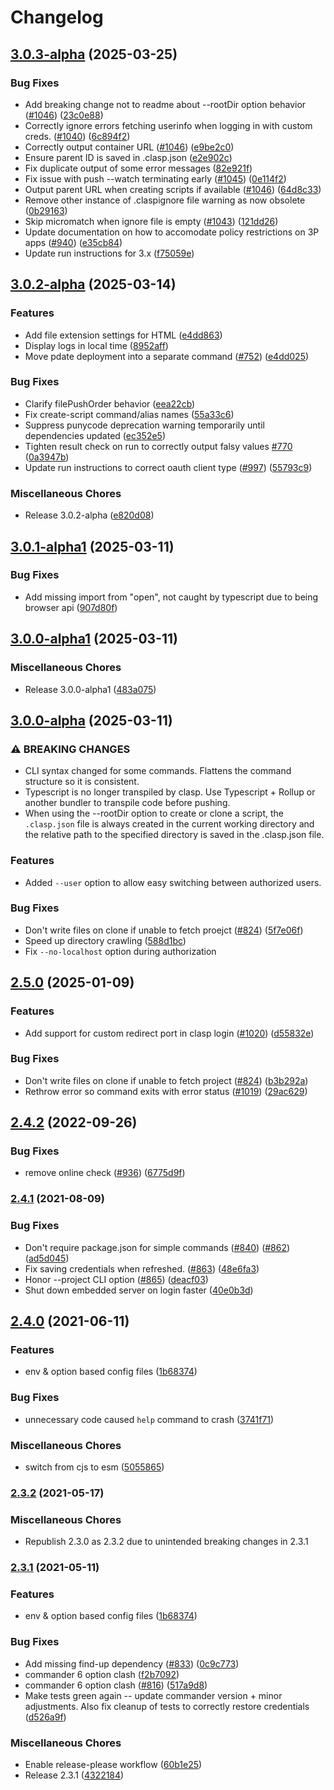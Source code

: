 # Changelog

## [3.0.3-alpha](https://github.com/google/clasp/compare/v3.0.2-alpha...v3.0.3-alpha) (2025-03-25)


### Bug Fixes

* Add breaking change not to readme about --rootDir option behavior ([#1046](https://github.com/google/clasp/issues/1046)) ([23c0e88](https://github.com/google/clasp/commit/23c0e885cbbf7d13fa59387136a9cec29301b12b))
* Correctly ignore errors fetching userinfo when logging in with custom creds. ([#1040](https://github.com/google/clasp/issues/1040)) ([6c894f2](https://github.com/google/clasp/commit/6c894f210f96d07a6992a997ddc21e93b0e3b387))
* Correctly output container URL ([#1046](https://github.com/google/clasp/issues/1046)) ([e9be2c0](https://github.com/google/clasp/commit/e9be2c0c70ee18b7274afe8e8fe9910d70d6c25c))
* Ensure parent ID is saved in .clasp.json ([e2e902c](https://github.com/google/clasp/commit/e2e902c9335cc13859bda81ab7248b9331df4a81))
* Fix duplicate output of some error messages ([82e921f](https://github.com/google/clasp/commit/82e921fb4f28d71002a77cd617a5a1e72eadb69b))
* Fix issue with push --watch terminating early ([#1045](https://github.com/google/clasp/issues/1045)) ([0e114f2](https://github.com/google/clasp/commit/0e114f2fc53d1c30d0fcf191b76ea007a29ff7ff))
* Output parent URL when creating scripts if available ([#1046](https://github.com/google/clasp/issues/1046)) ([64d8c33](https://github.com/google/clasp/commit/64d8c33b35f01250902bcfe574f2aa53e0dd65df))
* Remove other instance of .claspignore file warning as now obsolete ([0b29163](https://github.com/google/clasp/commit/0b291637b2bb26ddf00094d6773bd100c4a59ae8))
* Skip micromatch when ignore file is empty ([#1043](https://github.com/google/clasp/issues/1043)) ([121dd26](https://github.com/google/clasp/commit/121dd260a7539cf3d51a406b6752dec9e5ff0beb))
* Update documentation on how to accomodate policy restrictions on 3P apps ([#940](https://github.com/google/clasp/issues/940)) ([e35cb84](https://github.com/google/clasp/commit/e35cb84098da4658b91ad934bca5810a3f4a242e))
* Update run instructions for 3.x ([f75059e](https://github.com/google/clasp/commit/f75059e83df85ba043a299393a4d5611e0c77eb5))

## [3.0.2-alpha](https://github.com/google/clasp/compare/v3.0.1-alpha1...v3.0.2-alpha) (2025-03-14)


### Features

* Add file extension settings for HTML ([e4dd863](https://github.com/google/clasp/commit/e4dd863de347e3f1747d7aff283432e9f8eb4697))
* Display logs in local time ([8952aff](https://github.com/google/clasp/commit/8952aff81abc986788c1e4daca8c416ee3813d7f))
* Move pdate deployment into a separate command ([#752](https://github.com/google/clasp/issues/752)) ([e4dd025](https://github.com/google/clasp/commit/e4dd025377b8961dfbd8ce5170112563d40f5ff1))


### Bug Fixes

* Clarify filePushOrder behavior ([eea22cb](https://github.com/google/clasp/commit/eea22cba387fd92e571d7c1ebe322be1c360972a))
* Fix create-script command/alias names ([55a33c6](https://github.com/google/clasp/commit/55a33c6a4780172c16ff8ee7316631787c9f13e5))
* Suppress punycode deprecation warning temporarily until dependencies updated ([ec352e5](https://github.com/google/clasp/commit/ec352e57c3184a23dd203f1468f7ecbfa820cc98))
* Tighten result check on run to correctly output falsy values [#770](https://github.com/google/clasp/issues/770) ([0a3947b](https://github.com/google/clasp/commit/0a3947ba6a6f14cfcbf7f8693949044064eb2738))
* Update run instructions to correct oauth client type ([#997](https://github.com/google/clasp/issues/997)) ([55793c9](https://github.com/google/clasp/commit/55793c9b2eaf762ac93283c64b032ab84efb1c5d))


### Miscellaneous Chores

* Release 3.0.2-alpha ([e820d08](https://github.com/google/clasp/commit/e820d08667787a4a8dae2cc8a514b886a31195fc))

## [3.0.1-alpha1](https://github.com/google/clasp/compare/v3.0.0-alpha1...v3.0.1-alpha1) (2025-03-11)


### Bug Fixes

* Add missing import from "open", not caught by typescript due to being browser api ([907d80f](https://github.com/google/clasp/commit/907d80f9e5d81dde387c783a86553134bf219a64))

## [3.0.0-alpha1](https://github.com/google/clasp/compare/v3.0.0-alpha...v3.0.0-alpha1) (2025-03-11)


### Miscellaneous Chores

* Release 3.0.0-alpha1 ([483a075](https://github.com/google/clasp/commit/483a0755a6d66125e0efa59bac2d3e9cb12f5a7b))

## [3.0.0-alpha](https://github.com/google/clasp/compare/v2.5.0...v3.0.0-alpha) (2025-03-11)

### ⚠ BREAKING CHANGES

* CLI syntax changed for some commands. Flattens the command structure so it is consistent.
* Typescript is no longer transpiled by clasp. Use Typescript + Rollup or another bundler to transpile code before pushing.
* When using the --rootDir option to create or clone a script, the `.clasp.json` file is always created in the current working directory and the relative path to the specified directory is saved in the .clasp.json file.

### Features

* Added `--user` option to allow easy switching between authorized users.

### Bug Fixes

* Don't write files on clone if unable to fetch proejct ([#824](https://github.com/google/clasp/issues/824)) ([5f7e06f](https://github.com/google/clasp/commit/5f7e06f565d11852108d330c03dada28895c22d7))
* Speed up directory crawling ([588d1bc](https://github.com/google/clasp/commit/588d1bc8df14568bc3dd7d331f3adde44f784f9e))
* Fix `--no-localhost` option during authorization

## [2.5.0](https://github.com/google/clasp/compare/v2.4.2...v2.5.0) (2025-01-09)


### Features

* Add support for custom redirect port in clasp login ([#1020](https://github.com/google/clasp/issues/1020)) ([d55832e](https://github.com/google/clasp/commit/d55832e59d63c480ae591f7d1ecba457ebfafb7b))


### Bug Fixes

* Don't write files on clone if unable to fetch project ([#824](https://github.com/google/clasp/issues/824)) ([b3b292a](https://github.com/google/clasp/commit/b3b292acfcc9bb191a3f4171601b8c420c187546))
* Rethrow error so command exits with error status ([#1019](https://github.com/google/clasp/issues/1019)) ([29ac629](https://github.com/google/clasp/commit/29ac62988b970b1905fe2601828bf7dcaac47b54))

## [2.4.2](https://github.com/google/clasp/compare/v2.4.1...v2.4.2) (2022-09-26)


### Bug Fixes

* remove online check ([#936](https://github.com/google/clasp/issues/936)) ([6775d9f](https://github.com/google/clasp/commit/6775d9f674886ac11ee2a23d59cbe62dd141d97b))

### [2.4.1](https://www.github.com/google/clasp/compare/v2.4.0...v2.4.1) (2021-08-09)


### Bug Fixes

* Don't require package.json for simple commands ([#840](https://www.github.com/google/clasp/issues/840)) ([#862](https://www.github.com/google/clasp/issues/862)) ([ad5d045](https://www.github.com/google/clasp/commit/ad5d045c431f1341cf79bcf18f150f0e9d11db55))
* Fix saving credentials when refreshed. ([#863](https://www.github.com/google/clasp/issues/863)) ([48e6fa3](https://www.github.com/google/clasp/commit/48e6fa3354de635a3ea1ce089d481847b2e939e9))
* Honor --project CLI option ([#865](https://www.github.com/google/clasp/issues/865)) ([deacf03](https://github.com/google/clasp/commit/deacf03d6d2d28abd9f3a408a77b69e99b9a59bf))
* Shut down embedded server on login faster ([40e0b3d](https://github.com/google/clasp/commit/40e0b3d67c3d381d0f24d738781ed61a2622c477))


## [2.4.0](https://www.github.com/google/clasp/compare/v2.3.1...v2.4.0) (2021-06-11)


### Features

* env & option based config files ([1b68374](https://www.github.com/google/clasp/commit/1b6837480b2e22cb8728cb80b2d8cfa36381d982))


### Bug Fixes

* unnecessary code caused `help` command to crash ([3741f71](https://www.github.com/google/clasp/commit/3741f71d744a2db8c5f1304c3426b253f8e742bd))


### Miscellaneous Chores

* switch from cjs to esm ([5055865](https://www.github.com/google/clasp/commit/5055865a28e48a654ffbb3b28212e53f484f76a4))


### [2.3.2](https://www.github.com/google/clasp/compare/v2.3.0...v2.3.2) (2021-05-17)


### Miscellaneous Chores

* Republish 2.3.0 as 2.3.2 due to unintended breaking changes in 2.3.1


### [2.3.1](https://www.github.com/google/clasp/compare/v2.3.0...v2.3.1) (2021-05-11)


### Features

* env & option based config files ([1b68374](https://www.github.com/google/clasp/commit/1b6837480b2e22cb8728cb80b2d8cfa36381d982))


### Bug Fixes

* Add missing find-up dependency ([#833](https://www.github.com/google/clasp/issues/833)) ([0c9c773](https://www.github.com/google/clasp/commit/0c9c773ff800be23aba2b32a049fec186c2e8507))
* commander 6 option clash ([f2b7092](https://www.github.com/google/clasp/commit/f2b709260d4581ad5f5ac78121481824ab54f076))
* commander 6 option clash ([#816](https://www.github.com/google/clasp/issues/816)) ([517a9d8](https://www.github.com/google/clasp/commit/517a9d8ff71c89f0665ae57903111529eb8d6dd7))
* Make tests green again -- update commander version + minor adjustments. Also fix cleanup of tests to correctly restore credentials ([d526a9f](https://www.github.com/google/clasp/commit/d526a9fa9cc4975e27c3c153cad870ca3351b89b))


### Miscellaneous Chores

* Enable release-please workflow ([60b1e25](https://www.github.com/google/clasp/commit/60b1e25a343204ce6fbff9ce5a056b479d17bbe1))
* Release 2.3.1 ([4322184](https://www.github.com/google/clasp/commit/432218430e9d1506f7a09d65893b83c951c529be))
